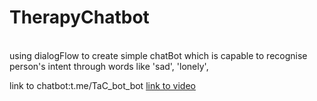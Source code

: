 # TherapyChatbot

<br/>using dialogFlow to create simple chatBot which is capable to recognise person's intent through words like 'sad', 'lonely',<br/>

link to chatbot:t.me/TaC_bot_bot
[link to video](https://www.youtube.com/watch?v=QwSh4EKg7mw)
